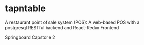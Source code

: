 # tapntable
A restaurant point of sale system (POS): A web-based POS with a postgresql RESTful backend and React-Redux Frontend

Springboard Capstone 2
